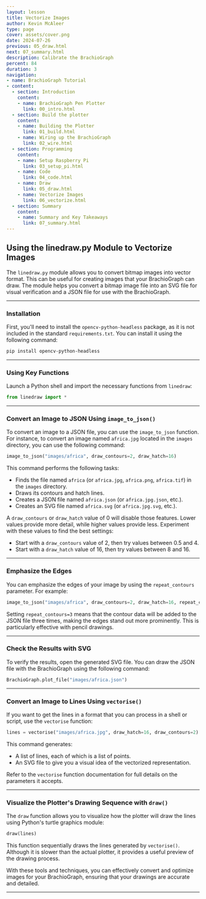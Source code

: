 ```yaml
---
layout: lesson
title: Vectorize Images
author: Kevin McAleer
type: page
cover: assets/cover.png
date: 2024-07-26
previous: 05_draw.html
next: 07_summary.html
description: Calibrate the BrachioGraph
percent: 84
duration: 3
navigation:
- name: BrachioGraph Tutorial
- content:
  - section: Introduction
    content:
    - name: BrachioGraph Pen Plotter
      link: 00_intro.html
  - section: Build the plotter
    content:
    - name: Building the Plotter
      link: 01_build.html
    - name: Wiring up the BrachioGraph
      link: 02_wire.html
  - section: Programming
    content:
    - name: Setup Raspberry Pi
      link: 03_setup_pi.html
    - name: Code
      link: 04_code.html
    - name: Draw
      link: 05_draw.html
    - name: Vectorize Images
      link: 06_vectorize.html
  - section: Summary
    content:
    - name: Summary and Key Takeaways
      link: 07_summary.html
---
```



## Using the linedraw.py Module to Vectorize Images

The `linedraw.py` module allows you to convert bitmap images into vector format. This can be useful for creating images that your BrachioGraph can draw. The module helps you convert a bitmap image file into an SVG file for visual verification and a JSON file for use with the BrachioGraph.

---

### Installation

First, you'll need to install the `opencv-python-headless` package, as it is not included in the standard `requirements.txt`. You can install it using the following command:

```bash
pip install opencv-python-headless
```

---

### Using Key Functions

Launch a Python shell and import the necessary functions from `linedraw`:

```python
from linedraw import *
```

---

### Convert an Image to JSON Using `image_to_json()`

To convert an image to a JSON file, you can use the `image_to_json` function. For instance, to convert an image named `africa.jpg` located in the `images` directory, you can use the following command:

```python
image_to_json("images/africa", draw_contours=2, draw_hatch=16)
```

This command performs the following tasks:

- Finds the file named `africa` (or `africa.jpg`, `africa.png`, `africa.tif`) in the `images` directory.
- Draws its contours and hatch lines.
- Creates a JSON file named `africa.json` (or `africa.jpg.json`, etc.).
- Creates an SVG file named `africa.svg` (or `africa.jpg.svg`, etc.).

A `draw_contours` or `draw_hatch` value of 0 will disable those features. Lower values provide more detail, while higher values provide less. Experiment with these values to find the best settings:

- Start with a `draw_contours` value of 2, then try values between 0.5 and 4.
- Start with a `draw_hatch` value of 16, then try values between 8 and 16.

---

### Emphasize the Edges

You can emphasize the edges of your image by using the `repeat_contours` parameter. For example:

```python
image_to_json("images/africa", draw_contours=2, draw_hatch=16, repeat_contours=3)
```

Setting `repeat_contours=3` means that the contour data will be added to the JSON file three times, making the edges stand out more prominently. This is particularly effective with pencil drawings.

---

### Check the Results with SVG

To verify the results, open the generated SVG file. You can draw the JSON file with the BrachioGraph using the following command:

```python
BrachioGraph.plot_file("images/africa.json")
```

---

### Convert an Image to Lines Using `vectorise()`

If you want to get the lines in a format that you can process in a shell or script, use the `vectorise` function:

```python
lines = vectorise("images/africa.jpg", draw_hatch=16, draw_contours=2)
```

This command generates:

- A list of lines, each of which is a list of points.
- An SVG file to give you a visual idea of the vectorized representation.

Refer to the `vectorise` function documentation for full details on the parameters it accepts.

---

### Visualize the Plotter's Drawing Sequence with `draw()`

The `draw` function allows you to visualize how the plotter will draw the lines using Python's turtle graphics module:

```python
draw(lines)
```

This function sequentially draws the lines generated by `vectorise()`. Although it is slower than the actual plotter, it provides a useful preview of the drawing process.

With these tools and techniques, you can effectively convert and optimize images for your BrachioGraph, ensuring that your drawings are accurate and detailed.

---
